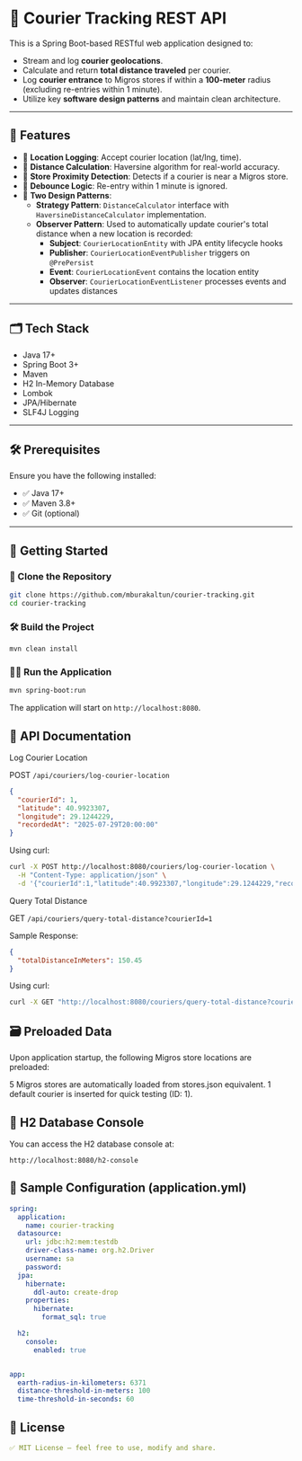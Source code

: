 # 📍 Courier Tracking REST API

This is a Spring Boot-based RESTful web application designed to:

- Stream and log **courier geolocations**.
- Calculate and return **total distance traveled** per courier.
- Log **courier entrance** to Migros stores if within a **100-meter** radius (excluding re-entries within 1 minute).
- Utilize key **software design patterns** and maintain clean architecture.

---

## 🧩 Features

- 📡 **Location Logging**: Accept courier location (lat/lng, time).
- 📏 **Distance Calculation**: Haversine algorithm for real-world accuracy.
- 🏪 **Store Proximity Detection**: Detects if a courier is near a Migros store.
- 🧠 **Debounce Logic**: Re-entry within 1 minute is ignored.
- 🎯 **Two Design Patterns**:
  - **Strategy Pattern**: `DistanceCalculator` interface with `HaversineDistanceCalculator` implementation.
  - **Observer Pattern**: Used to automatically update courier's total distance when a new location is recorded:
    - **Subject**: `CourierLocationEntity` with JPA entity lifecycle hooks
    - **Publisher**: `CourierLocationEventPublisher` triggers on `@PrePersist`
    - **Event**: `CourierLocationEvent` contains the location entity
    - **Observer**: `CourierLocationEventListener` processes events and updates distances

---

## 🗂️ Tech Stack

- Java 17+
- Spring Boot 3+
- Maven
- H2 In-Memory Database
- Lombok
- JPA/Hibernate
- SLF4J Logging

---

## 🛠️ Prerequisites

Ensure you have the following installed:

- ✅ Java 17+
- ✅ Maven 3.8+
- ✅ Git (optional)

---

## 🚀 Getting Started

### 📁 Clone the Repository

```bash
git clone https://github.com/mburakaltun/courier-tracking.git
cd courier-tracking
```

### 🛠️ Build the Project

```bash
mvn clean install
```

### 🏃‍♂️ Run the Application

```bash
mvn spring-boot:run
```

The application will start on `http://localhost:8080`.

## 📜 API Documentation

Log Courier Location

POST `/api/couriers/log-courier-location`

```json
{
  "courierId": 1,
  "latitude": 40.9923307,
  "longitude": 29.1244229,
  "recordedAt": "2025-07-29T20:00:00"
}
```

Using curl:

```bash
curl -X POST http://localhost:8080/couriers/log-courier-location \
  -H "Content-Type: application/json" \
  -d '{"courierId":1,"latitude":40.9923307,"longitude":29.1244229,"recordedAt":"2025-07-29T20:00:00"}'
```

Query Total Distance

GET `/api/couriers/query-total-distance?courierId=1`

Sample Response:

```json
{
  "totalDistanceInMeters": 150.45
}
```

Using curl:

```bash
curl -X GET "http://localhost:8080/couriers/query-total-distance?courierId=1"
```

## 🗃️ Preloaded Data

Upon application startup, the following Migros store locations are preloaded:

5 Migros stores are automatically loaded from stores.json equivalent.
1 default courier is inserted for quick testing (ID: 1).

## 🧪 H2 Database Console

You can access the H2 database console at:

```
http://localhost:8080/h2-console
```

## 🧾 Sample Configuration (application.yml)

```yaml
spring:
  application:
    name: courier-tracking
  datasource:
    url: jdbc:h2:mem:testdb
    driver-class-name: org.h2.Driver
    username: sa
    password:
  jpa:
    hibernate:
      ddl-auto: create-drop
    properties:
      hibernate:
        format_sql: true

  h2:
    console:
      enabled: true


app:
  earth-radius-in-kilometers: 6371
  distance-threshold-in-meters: 100
  time-threshold-in-seconds: 60
```

## 📄 License

```yaml
✅ MIT License — feel free to use, modify and share.
```

